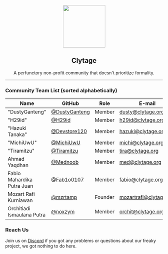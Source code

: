<div align="center">
    <img src="https://api.clytage.org/assets/images/logo.png" width="135">
    <h2>Clytage</h2>
    <p>A perfunctory non-profit community that doesn't prioritize formality.</p>
</div>

<hr />

### Community Team List (sorted alphabetically)
| Name                        | GitHub                                            | Role                | E-mail                  | Discord           |
| --------------------------- | ------------------------------------------------- | ------------------- | ----------------------- | ----------------- |
| "DustyGanteng"              | [@DustyGanteng](https://github.com/DustyGanteng)  | Member              | dusty@clytage.org       | DustyGanteng#3993 |
| "H29id"                     | [@H29id](https://github.com/H29id)                | Member              | h29id@clytage.org       | H29id#0217        |
| "Hazuki Tanaka"             | [@Devstore120](https://github.com/Devstore120)    | Member              | hazuki@clytage.org      | Rin Okumura#8674  |
| "MichiUwU"                  | [@MichiUwU](https://github.com/michiuwu)          | Member              | michi@clytage.org       | Michi#9039        |
| "Tiramitzu"                 | [@Tiramitzu](https://github.com/Tiramitzu)        | Member              | tira@clytage.org        | Tiramitzu#2853    |
| Ahmad Yaqdhan               | [@Mednoob](https://github.com/Mednoob)            | Member              | med@clytage.org         | Med#0637          |
| Fabio Mahardika Putra Juan  | [@Fab1o0107](https://github.com/Fab1o0107)        | Member              | fabio@clytage.org       | Fabio0107#0778    |
| Mozart Rafi Kurniawan       | [@mzrtamp](https://github.com/mzrtamp)            | Founder             | mozartrafi@clytage.org  | mozartrafi#7174   |
| Orchitiadi Ismaulana Putra  | [@noxzym](https://github.com/noxzym)              | Member              | orchit@clytage.org      | MaaKoo#9069       |

### Reach Us
<p>Join us on <a href="https://clytage.org/discord">Discord</a> if you got any problems or questions about our freaky project, we got nothing to do here.</p>
